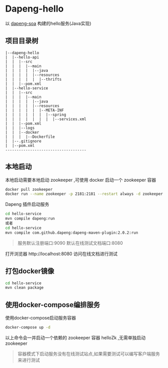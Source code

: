 # Dapeng-hello
以 [dapeng-soa](https://github.com/dapeng-soa/dapeng-soa) 构建的hello服务(Java实现)

## 项目目录树
```
|--dapeng-hello
|  |--hello-api
|  |  |--src
|  |  |  |--main
|  |  |  |  |--java
|  |  |  |  |--resources
|  |  |  |  |  |--thrifts
|  |  |--pom.xml
|  |--hello-service
|  |  |--src
|  |  |  |--main
|  |  |  |  |--java
|  |  |  |  |--resources
|  |  |  |  |  |--META-INF
|  |  |  |  |  |  |--spring
|  |  |  |  |  |  |  |--services.xml
|  |  |--pom.xml
|  |  |--logs
|  |  |--docker
|  |  |  |--Dockerfile
|  |--.gitignore
|  |--pom.xml
------------------------------------
```

## 本地启动
本地启动需要本地启动 zookeeper ,可使用 docker 启动一个 zookeeper 容器
```bash
docker pull zookeeper
docker run --name zookeeper -p 2181:2181 --restart always -d zookeeper
```
Dapeng 插件启动服务

```bash
cd hello-service
mvn compile dapeng:run
或者
cd hello-service
mvn compile com.github.dapeng:dapeng-maven-plugin:2.0.2:run
```
>服务默认注册端口:9090
默认在线测试文档端口:8080

打开浏览器 http://localhost:8080 访问在线文档进行测试

## 打包docker镜像

```bash
cd hello-service
mvn clean package
```

## 使用docker-compose编排服务
使用docker-compose启动服务容器
```bash
docker-compose up -d 
```
以上命令会一并启动一个依赖的 zookeeper 容器 helloZk ,无需单独启动 zookeeper

> 容器模式下启动服务没有在线测试站点,如果需要测试可以编写客户端服务来进行测试






